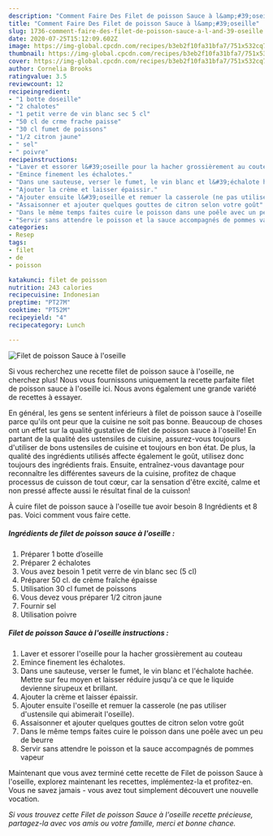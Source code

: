 ```yaml
---
description: "Comment Faire Des Filet de poisson Sauce à l&amp;#39;oseille"
title: "Comment Faire Des Filet de poisson Sauce à l&amp;#39;oseille"
slug: 1736-comment-faire-des-filet-de-poisson-sauce-a-l-and-39-oseille
date: 2020-07-25T15:12:09.602Z
image: https://img-global.cpcdn.com/recipes/b3eb2f10fa31bfa7/751x532cq70/filet-de-poisson-sauce-a-loseille-photo-principale-de-la-recette.jpg
thumbnail: https://img-global.cpcdn.com/recipes/b3eb2f10fa31bfa7/751x532cq70/filet-de-poisson-sauce-a-loseille-photo-principale-de-la-recette.jpg
cover: https://img-global.cpcdn.com/recipes/b3eb2f10fa31bfa7/751x532cq70/filet-de-poisson-sauce-a-loseille-photo-principale-de-la-recette.jpg
author: Cornelia Brooks
ratingvalue: 3.5
reviewcount: 12
recipeingredient:
- "1 botte doseille"
- "2 chalotes"
- "1 petit verre de vin blanc sec 5 cl"
- "50 cl de crme frache paisse"
- "30 cl fumet de poissons"
- "1/2 citron jaune"
- " sel"
- " poivre"
recipeinstructions:
- "Laver et essorer l&#39;oseille pour la hacher grossièrement au couteau"
- "Emince finement les échalotes."
- "Dans une sauteuse, verser le fumet, le vin blanc et l&#39;échalote hachée. Mettre sur feu moyen et laisser réduire jusqu&#39;à ce que le liquide devienne sirupeux et brillant."
- "Ajouter la crème et laisser épaissir."
- "Ajouter ensuite l&#39;oseille et remuer la casserole (ne pas utiliser d&#39;ustensile qui abimerait l&#39;oseille)."
- "Assaisonner et ajouter quelques gouttes de citron selon votre goût"
- "Dans le même temps faites cuire le poisson dans une poêle avec un peu de beurre"
- "Servir sans attendre le poisson et la sauce accompagnés de pommes vapeur"
categories:
- Resep
tags:
- filet
- de
- poisson

katakunci: filet de poisson 
nutrition: 243 calories
recipecuisine: Indonesian
preptime: "PT27M"
cooktime: "PT52M"
recipeyield: "4"
recipecategory: Lunch

---
```



![Filet de poisson Sauce à l&#39;oseille](https://img-global.cpcdn.com/recipes/b3eb2f10fa31bfa7/751x532cq70/filet-de-poisson-sauce-a-loseille-photo-principale-de-la-recette.jpg)

Si vous recherchez une recette filet de poisson sauce à l&#39;oseille, ne cherchez plus! Nous vous fournissons uniquement la recette parfaite filet de poisson sauce à l&#39;oseille ici. Nous avons également une grande variété de recettes à essayer.

En général, les gens se sentent inférieurs à filet de poisson sauce à l&#39;oseille parce qu'ils ont peur que la cuisine ne soit pas bonne. Beaucoup de choses ont un effet sur la qualité gustative de filet de poisson sauce à l&#39;oseille! En partant de la qualité des ustensiles de cuisine, assurez-vous toujours d'utiliser de bons ustensiles de cuisine et toujours en bon état. De plus, la qualité des ingrédients utilisés affecte également le goût, utilisez donc toujours des ingrédients frais. Ensuite, entraînez-vous davantage pour reconnaître les différentes saveurs de la cuisine, profitez de chaque processus de cuisson de tout cœur, car la sensation d'être excité, calme et non pressé affecte aussi le résultat final de la cuisson!

<!--inarticleads1-->

À cuire filet de poisson sauce à l&#39;oseille tue avoir besoin 8 Ingrédients et 8 pas. Voici comment vous faire cette.

##### Ingrédients de filet de poisson sauce à l&#39;oseille :

1. Préparer 1 botte d’oseille
1. Préparer 2 échalotes
1. Vous avez besoin 1 petit verre de vin blanc sec (5 cl)
1. Préparer 50 cl. de crème fraîche épaisse
1. Utilisation 30 cl fumet de poissons
1. Vous devez vous préparer 1/2 citron jaune
1. Fournir  sel
1. Utilisation  poivre




<!--inarticleads2-->

##### Filet de poisson Sauce à l&#39;oseille instructions :

1. Laver et essorer l&#39;oseille pour la hacher grossièrement au couteau
1. Emince finement les échalotes.
1. Dans une sauteuse, verser le fumet, le vin blanc et l&#39;échalote hachée. Mettre sur feu moyen et laisser réduire jusqu&#39;à ce que le liquide devienne sirupeux et brillant.
1. Ajouter la crème et laisser épaissir.
1. Ajouter ensuite l&#39;oseille et remuer la casserole (ne pas utiliser d&#39;ustensile qui abimerait l&#39;oseille).
1. Assaisonner et ajouter quelques gouttes de citron selon votre goût
1. Dans le même temps faites cuire le poisson dans une poêle avec un peu de beurre
1. Servir sans attendre le poisson et la sauce accompagnés de pommes vapeur




<!--inarticleads1-->

<p>
Maintenant que vous avez terminé cette recette de Filet de poisson Sauce à l&#39;oseille, explorez maintenant les recettes, implémentez-la et profitez-en. Vous ne savez jamais - vous avez tout simplement découvert une nouvelle vocation.
</p>

<p>
<i>Si vous trouvez cette Filet de poisson Sauce à l&#39;oseille recette précieuse, partagez-la avec vos amis ou votre famille, merci et bonne chance.</i>
</p>
